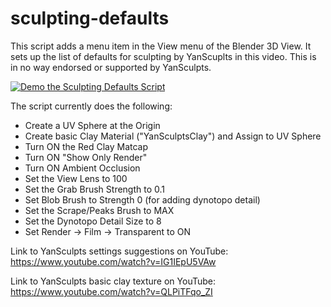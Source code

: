# sculpting-defaults

This script adds a menu item in the View menu of the Blender 3D View. It sets up the list of defaults for sculpting by YanScuplts in this video. This is in no way endorsed or supported by YanSculpts.

[![Demo the Sculpting Defaults Script](https://img.youtube.com/vi/p-PFfIaAjBk/0.jpg)](https://www.youtube.com/watch?v=p-PFfIaAjBk)


The script currently does the following:
* Create a UV Sphere at the Origin
* Create basic Clay Material ("YanSculptsClay") and Assign to UV Sphere
* Turn ON the Red Clay Matcap
* Turn ON "Show Only Render"
* Turn ON Ambient Occlusion
* Set the View Lens to 100
* Set the Grab Brush Strength to 0.1
* Set Blob Brush to Strength 0 (for adding dynotopo detail)
* Set the Scrape/Peaks Brush to MAX
* Set the Dynotopo Detail Size to 8
* Set Render -> Film -> Transparent to ON


Link to YanSculpts settings suggestions on YouTube: https://www.youtube.com/watch?v=IG1IEpU5VAw

Link to YanSculpts basic clay texture on YouTube: https://www.youtube.com/watch?v=QLPiTFqo_ZI

